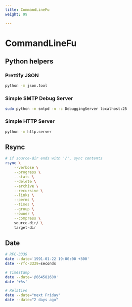 ```yaml
---
title: CommandLineFu
weight: 99

---
```

# CommandLineFu

## Python helpers

### Prettify JSON

```bash
python -m json.tool
```

### Simple SMTP Debug Server

```bash
sudo python -m smtpd -n -c DebuggingServer localhost:25
```

### Simple HTTP Server

```bash
python -m http.server
```

## Rsync

```bash
# if source-dir ends with '/', sync contents
rsync \
    --verbose \
    --progress \
    --stats \
    --delete \
    --archive \
    --recursive \
    --links \
    --perms \
    --times \
    --group \
    --owner \
    --compress \
    source-dir/ \
    target-dir
```

## Date

```bash
# RFC-3339
date --date='1991-01-22 19:00:00 +300'
date --rfc-3339=seconds

# Timestamp
date --date='@664581600'
date '+%s'

# Relative
date --date="next Friday"
date --date="2 days ago"
```
